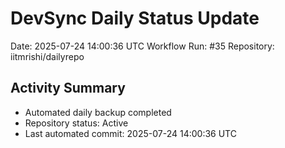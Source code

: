 # DevSync Daily Status Update
Date: 2025-07-24 14:00:36 UTC
Workflow Run: #35
Repository: iitmrishi/dailyrepo

## Activity Summary
- Automated daily backup completed
- Repository status: Active
- Last automated commit: 2025-07-24 14:00:36 UTC
